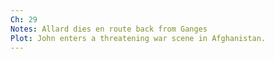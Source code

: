 ```yaml
---
Ch: 29
Notes: Allard dies en route back from Ganges
Plot: John enters a threatening war scene in Afghanistan.
---
```

